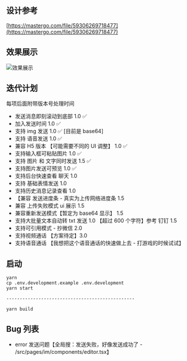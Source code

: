 ## 设计参考

[https://mastergo.com/file/59306269718477](https://mastergo.com/file/59306269718477)

## 效果展示

![效果展示](https://cdn.surest.cn/images/Snipaste_2022-04-25_23-15-38.png)

## 迭代计划

每项后面附带版本号处理时间

-   发送消息即刻滚动到底部 1.0 ✅
-   加入发送时间 1.0 ✅
-   支持 img 发送 1.0 ✅ [目前是 base64]
-   支持 语音发送 1.0 ✅
-   兼容 H5 版本 【可能需要不同的 UI 调整】 1.0 ✅
-   支持输入框可粘贴图片 1.0 ✅
-   支持 图片 和 文字同时发送 1.5 ✅
-   支持图片发送可预览 1.0 ✅
-   支持后台快速查看 聊天 1.0
-   支持 基础表情发送 1.0
-   支持历史消息记录查看 1.0
-   【兼容 发送进度条 - 真实为上传网络进度条 1.5
-   兼容 上传失败模式 ui 展示 1.5
-   兼容重新发送模式【暂定为 base64 显示】 1.5
-   支持大批量文本自动转 txt 发送 1.0 【超过 600 个字符】参考 钉钉 1.5
-   支持可引用模式 - 抄微信 2.0
-   支持视频通话 【方案待定】3.0
-   支持语音通话 【我想把这个语音通话的快速做上去 - 打游戏的时候试试】

## 启动

    yarn
    cp .env.development.example .env.development
    yarn start

    ------------------------------------------------

    yarn build

## Bug 列表

-   error 发送问题【全局搜：发送失败，好像发送成功了 - /src/pages/im/components/editor.tsx】
